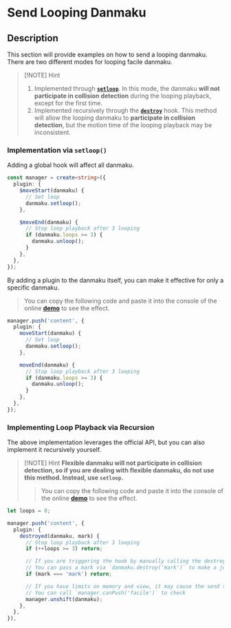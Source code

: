 # Send Looping Danmaku

## Description

This section will provide examples on how to send a looping danmaku. There are two different modes for looping facile danmaku.

> [!NOTE] Hint
>
> 1. Implemented through [**`setloop`**](../reference/danmaku-api/#danmaku-setloop). In this mode, the danmaku **will not participate in collision detection** during the looping playback, except for the first time.
> 2. Implemented recursively through the [**`destroy`**](../reference/danmaku-hooks/#hooks-destroy) hook. This method will allow the looping danmaku to **participate in collision detection**, but the motion time of the looping playback may be inconsistent.

### Implementation via `setloop()`

Adding a global hook will affect all danmaku.

```ts {5,11}
const manager = create<string>({
  plugin: {
    $moveStart(danmaku) {
      // Set loop
      danmaku.setloop();
    },

    $moveEnd(danmaku) {
      // Stop loop playback after 3 looping
      if (danmaku.loops >= 3) {
        danmaku.unloop();
      }
    },
  },
});
```

By adding a plugin to the danmaku itself, you can make it effective for only a specific danmaku.

> You can copy the following code and paste it into the console of the online [**demo**](https://imtaotao.github.io/danmu/) to see the effect.

```ts {5,11}
manager.push('content', {
  plugin: {
    moveStart(danmaku) {
      // Set loop
      danmaku.setloop();
    },

    moveEnd(danmaku) {
      // Stop loop playback after 3 looping
      if (danmaku.loops >= 3) {
        danmaku.unloop();
      }
    },
  },
});
```

### Implementing Loop Playback via Recursion

The above implementation leverages the official API, but you can also implement it recursively yourself.

> [!NOTE] Hint
> **Flexible danmaku will not participate in collision detection, so if you are dealing with flexible danmaku, do not use this method. Instead, use `setloop`.**
>
> > You can copy the following code and paste it into the console of the online [**demo**](https://imtaotao.github.io/danmu/) to see the effect.

```ts {7,11,15}
let loops = 0;

manager.push('content', {
  plugin: {
    destroyed(danmaku, mark) {
      // Stop loop playback after 3 looping
      if (++loops >= 3) return;

      // If you are triggering the hook by manually calling the destroy method
      // You can pass a mark via `danmaku.destroy('mark')` to make a judgment
      if (mark === 'mark') return;

      // If you have limits on memory and view, it may cause the send to fail
      // You can call `manager.canPush('facile')` to check
      manager.unshift(danmaku);
    },
  },
}),
```
